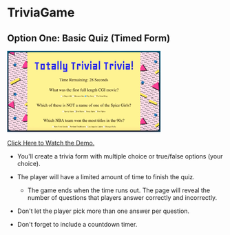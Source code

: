 # TriviaGame
## Option One: Basic Quiz (Timed Form)

![Alt text](./assets/images/1-basic.jpg?raw=true "TriviaGame")


[Click Here to Watch the Demo.](https://www.youtube.com/watch?v=fBIj8YsA9dk&feature=youtu.be)


* You'll create a trivia form with multiple choice or true/false options (your choice).


* The player will have a limited amount of time to finish the quiz.

    * The game ends when the time runs out. The page will reveal the number of questions that players answer correctly and incorrectly.



* Don't let the player pick more than one answer per question.


* Don't forget to include a countdown timer.